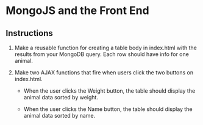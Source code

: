 # MongoJS and the Front End

## Instructions

1. Make a reusable function for creating a table body in index.html with the results from your MongoDB query. Each row should have info for one animal.

2. Make two AJAX functions that fire when users click the two buttons on index.html.
    
   * When the user clicks the Weight button, the table should display the animal data sorted by weight.
   
   * When the user clicks the Name button, the table should display the animal data sorted by name.



